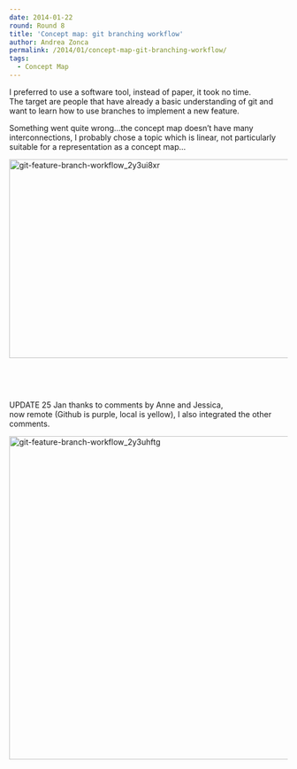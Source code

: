 ```yaml
---
date: 2014-01-22
round: Round 8
title: 'Concept map: git branching workflow'
author: Andrea Zonca
permalink: /2014/01/concept-map-git-branching-workflow/
tags:
  - Concept Map
---
```

I preferred to use a software tool, instead of paper, it took no time.  
The target are people that have already a basic understanding of git and want to learn how to use branches to implement a new feature.

<!--more-->Something went quite wrong&#8230;the concept map doesn&#8217;t have many interconnections, I probably chose a topic which is linear, not particularly suitable for a representation as a concept map&#8230;

[<img class="alignnone  wp-image-5559" alt="git-feature-branch-workflow_2y3ui8xr" src="http://files.software-carpentry.org/training-course/2014/01/git-feature-branch-workflow_2y3ui8xr.jpg" width="743" height="359" />][1]

&nbsp;

&nbsp;

UPDATE 25 Jan thanks to comments by Anne and Jessica,  
now remote (Github is purple, local is yellow), I also integrated the other comments.

[<img class="alignnone size-full wp-image-5688" alt="git-feature-branch-workflow_2y3uhftg" src="http://files.software-carpentry.org/training-course/2014/01/git-feature-branch-workflow_2y3uhftg.jpg" width="1060" height="584" />][2]

 [1]: http://files.software-carpentry.org/training-course/2014/01/git-feature-branch-workflow_2y3ui8xr.jpg
 [2]: http://files.software-carpentry.org/training-course/2014/01/git-feature-branch-workflow_2y3uhftg.jpg
